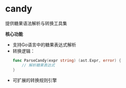 # candy  

提供糖果语法解析与转换工具集  

**核心功能**  
- 支持Go语言中的糖果表达式解析  
- 转换逻辑：  
  ```go  
  func ParseCandy(expr string) (ast.Expr, error) {  
      // 解析糖果表达式  
  }  
  ```  
- 可扩展的转换规则引擎